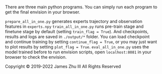 There are three main python programs. You can simply run each program to get the final envision in your browser.

`prepare_all_in_one.py` generates experts trajectory and observation features in `experts.npy`
`train_all_in_one.py` runs pre-train stage and finetune stage by default (setting `train_flag = True`). And checkpoints, results  and logs are saved in `./output/*` folder. You can load checkpoint and continue training by setting `continue_flag = True`, or you may just want to plot results by setting `plot_flag = True`.
`eval_all_in_one.py` uses the model trained before to run envision scripts, open `localhost:8081` in your browser to check the envision.

Copyright © 2019-2022 James Zhu Ⅲ All Rights Reserved
